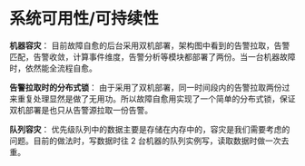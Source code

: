 # 系统可用性/可持续性

**机器容灾**： 目前故障自愈的后台采用双机部署，架构图中看到的告警拉取，告警匹配，告警收敛，计算事件维度，告警分析等模块都部署了两份。当一台机器故障时，依然能全流程自愈。

**告警拉取时的分布式锁**： 由于采用了双机部署，同一时间段内的告警拉取两份过来重复处理显然是做了无用功。所以故障自愈用实现了一个简单的分布式锁，保证双机部署是也只从告警源拉取一份告警。

**队列容灾**： 优先级队列中的数据主要是存储在内存中的，容灾是我们需要考虑的问题。目前的做法时，写数据时往 2 台机器的队列实例写，读取数据时做一次去重。
